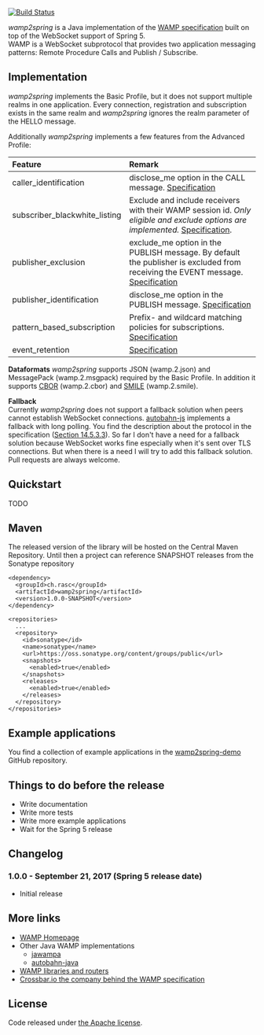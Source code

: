 
[![Build Status](https://api.travis-ci.org/ralscha/wamp2spring.png)](https://travis-ci.org/ralscha/wamp2spring)

*wamp2spring* is a Java implementation of the [WAMP specification](http://wamp-proto.org/spec/) built on top of the WebSocket support of Spring 5.   
WAMP is a WebSocket subprotocol that provides two application messaging patterns: Remote Procedure Calls and Publish / Subscribe. 

## Implementation
*wamp2spring* implements the Basic Profile, but it does not support multiple realms in one application. 
Every connection, registration and subscription exists in the same realm and *wamp2spring* ignores the realm 
parameter of the HELLO message.

Additionally *wamp2spring* implements a few features from the Advanced Profile:

|Feature                      |Remark                                                                                                                                                    |
|:----------------------------|:---------------------------------------------------------------------------------------------------------------------------------------------------------|
|caller_identification        |disclose_me option in the CALL message. [Specification](http://wamp-proto.org/static/rfc/draft-oberstet-hybi-crossbar-wamp.html#rfc.section.14.3.5)                                               |
|subscriber_blackwhite_listing|Exclude and include receivers with their WAMP session id. *Only eligible and exclude options are implemented.* [Specification](http://wamp-proto.org/static/rfc/draft-oberstet-hybi-crossbar-wamp.html#rfc.section.14.4.1).|
|publisher_exclusion          |exclude_me option in the PUBLISH message. By default the publisher is excluded from receiving the EVENT message. [Specification](http://wamp-proto.org/static/rfc/draft-oberstet-hybi-crossbar-wamp.html#rfc.section.14.4.2)                                               |
|publisher_identification     |disclose_me option in the PUBLISH message. [Specification](http://wamp-proto.org/static/rfc/draft-oberstet-hybi-crossbar-wamp.html#rfc.section.14.4.3)|
|pattern_based_subscription   |Prefix- and wildcard matching policies for subscriptions. [Specification](http://wamp-proto.org/static/rfc/draft-oberstet-hybi-crossbar-wamp.html#rfc.section.14.4.6)                                               |
|event_retention              |[Specification](https://github.com/wamp-proto/wamp-proto/blob/da34d9bd833beeb6f9cc8bc89faf8138d710aa78/rfc/text/advanced/ap_pubsub_event_retention.md)|

**Dataformats**
*wamp2spring* supports JSON (wamp.2.json) and MessagePack (wamp.2.msgpack) required by the Basic Profile. In addition it
supports [CBOR](http://cbor.io/) (wamp.2.cbor) and [SMILE](https://en.wikipedia.org/wiki/Smile_(data_interchange_format)) (wamp.2.smile).


**Fallback**   
Currently *wamp2spring* does not support a fallback solution when peers cannot establish 
WebSocket connections. [autobahn-js](https://github.com/crossbario/autobahn-js) implements a fallback with long polling. 
You find the description about the protocol in the specification ([Section 14.5.3.3](http://wamp-proto.org/static/rfc/draft-oberstet-hybi-crossbar-wamp.html#rfc.section.14.5.3.3)).
So far I don't have a need for a fallback solution because WebSocket works fine especially when it's sent over TLS connections.
But when there is a need I will try to add this fallback solution. Pull requests are always welcome.


## Quickstart
TODO

## Maven
The released version of the library will be hosted on the Central Maven Repository. 
Until then a project can reference SNAPSHOT releases from the Sonatype repository

```
<dependency>
  <groupId>ch.rasc</groupId>
  <artifactId>wamp2spring</artifactId>
  <version>1.0.0-SNAPSHOT</version>
</dependency>
		
<repositories>
  ...
  <repository>
    <id>sonatype</id>
    <name>sonatype</name>
    <url>https://oss.sonatype.org/content/groups/public</url>
    <snapshots>
      <enabled>true</enabled>
    </snapshots>
    <releases>
      <enabled>true</enabled>
    </releases>
  </repository>
</repositories>		
```

## Example applications
You find a collection of example applications in the [wamp2spring-demo](https://github.com/ralscha/wamp2spring-demo) GitHub repository.


## Things to do before the release
  * Write documentation
  * Write more tests
  * Write more example applications
  * Wait for the Spring 5 release


## Changelog

### 1.0.0 - September 21, 2017 (Spring 5 release date)
  * Initial release


## More links
  * [WAMP Homepage](http://wamp-proto.org/)
  * Other Java WAMP implementations
     * [jawampa](https://github.com/Matthias247/jawampa)
     * [autobahn-java](https://github.com/crossbario/autobahn-java)     
  * [WAMP libraries and routers](http://wamp-proto.org/implementations/)
  * [Crossbar.io the company behind the WAMP specification](http://crossbario.com/)

  
## License
Code released under [the Apache license](http://www.apache.org/licenses/).